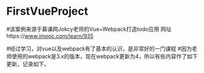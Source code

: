# FirstVueProject
#该案例来源于慕课网Jokcy老师的Vue+Webpack打造todo应用   网址https://www.imooc.com/learn/935

#经过学习，对vue以及webpack有了基本的认识，是非常好的一门课程
#因为老师使用的webpack是3.x的版本，现在webpack更新为4，所以有些内容作了如下更新，记录如下。
